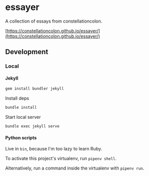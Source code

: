 # essayer

A collection of essays from constellationcolon.

[https://constellationcolon.github.io/essayer/](https://constellationcolon.github.io/essayer/)

## Development

### Local

#### Jekyll

```sh
gem install bundler jekyll
```

Install deps
```sh
bundle install
```

Start local server
```sh
bundle exec jekyll serve
```

#### Python scripts

Live in `bin`, because I'm too lazy to learn Ruby.

To activate this project's virtualenv, run `pipenv shell`.

Alternatively, run a command inside the virtualenv with `pipenv run`.